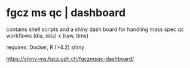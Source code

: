 # fgcz ms qc | dashboard

contains shell scripts and a shiny dash board for handling mass spec qc workflows (dia, dda) x (raw, tims)

requires: Docker, R (>4.2) shiny


https://shiny-ms.fgcz.uzh.ch/fgczmsqc-dashboard/
